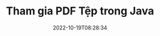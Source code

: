 ---
############################# Static ############################
layout: "auto-gen-merger"
date: 2022-10-19T08:28:34
draft: false
otherformats: ppsx ppt pptx rtf tex vdx vsdm vsdx vssm vssx vstm vstx vsx vtx xlam xls

############################# Head ############################
head_title: "Tham gia các tệp PDF qua API hợp nhất tài liệu Java & J2SE"
head_description: "Nối nhiều tệp PDF trong Java bằng cách sử dụng API hợp nhất tài liệu với tất cả dữ liệu, kiểu và định dạng làm tài liệu nguồn."

############################# Header ############################
title: "Tham gia PDF Tệp trong Java"
description: "Tham gia PDF với một vài dòng mã Java."
bg_image: "https://cms.admin.containerize.com/templates/aspose/App_Themes/V3/images/bg/header1.png"
bg_overlay: false
button:
    enable: true
    icon: "fas fa-arrow-down"
    label: "Tải xuống bản dùng thử miễn phí"
    link: "https://downloads.groupdocs.com/merger/java"

############################# SubMenu ############################
submenu:
    enable: true

    left:
        img_alt: "GroupDocs.Merger for Java"
        image: "https://cms.admin.containerize.com/templates/groupdocs/images/product-logos/90x90-noborder/groupdocs-merger-java.png"
        product: "GroupDocs.Merger"
        platform: "Java"

    middle:
        button:

            # button loop
            - link: "https://apireference.groupdocs.com/merger/java"
              text: "Tham chiếu API"

            # button loop
            - link: "https://github.com/groupdocs-merger"
              text: "Ví dụ về mã"

            # button loop
            - link: "https://products.groupdocs.app/merger/family"
              text: "Bản trình diễn trực tiếp"

            # button loop
            - link: "https://purchase.groupdocs.com/pricing/merger/java"
              text: "Định giá"

    right:
        link_download: "https://downloads.groupdocs.com/merger"
        link_learn: "https://docs.groupdocs.com/merger/java"
        link_buy: "https://purchase.groupdocs.com"

############################# About ############################
about:
    enable: true
    title: "Giới thiệu về API GroupDocs.Merger for Java"
    content: |
        [GroupDocs.Merger for Java]({{Sl slash_lang}}/merge/java/) cung cấp một giải pháp thuận tiện để kết hợp nhiều tệp PDF, Microsoft Office (Word, Excel, PowerPoint, OneNote), OpenDocument, HTML, hình ảnh và nhiều tài liệu khác thành một tệp duy nhất trong các ứng dụng Java. GroupDocs.Merger sẽ giúp bạn tiết kiệm rất nhiều công sức vì bạn được phép tham gia các tài liệu PDF - không cần cài đặt bất kỳ phần mềm, ứng dụng máy tính để bàn hoặc plugin nào của bên thứ ba. Bây giờ không cần thiết phải lãng phí thời gian của bạn và nối các tệp theo cách thủ công! Sứ mệnh của GroupDocs là cung cấp chất lượng tốt nhất và đơn giản hóa quy trình xử lý tài liệu.
        
        API GroupDocs.Merger là một lựa chọn đúng đắn cho các giải pháp công ty cần các tính năng nối tệp. Các API này được hỗ trợ tốt trên tất cả các hệ điều hành và nền tảng chính bao gồm J2SE 7.0 (1.7), J2SE 8.0 (1.8), Java 10.

############################# Steps ############################
steps:
    enable: true
    title_left: "Nối Nhiều PDF Tệp trong Java"
    content_left: |
        [GroupDocs.Merger for Java](/vi/merge/java/) giúp các nhà phát triển Java dễ dàng kết hợp nhiều tệp PDF bằng cách triển khai một vài bước đơn giản.
        
        * Tạo một thể hiện của ** Merger ** và chuyển đường dẫn tài liệu nguồn làm tham số khởi tạo.
        * Gọi ** Tham gia ** của lớp ** Merger ** và chuyển đường dẫn tài liệu nguồn thứ hai.
        * Gọi ** Save ** của lớp ** Merger ** để lưu tài liệu đã hợp nhất.

    title_right: "yêu cầu hệ thống"
    content_right: |
        API GroupDocs.Merger for Java được hỗ trợ trên tất cả các nền tảng và hệ điều hành chính. Trước khi thực hiện mã bên dưới, hãy đảm bảo rằng bạn đã cài đặt các điều kiện tiên quyết sau trên hệ thống của mình.

        * Hệ điều hành: Microsoft Windows, Linux, MacOS
        * Môi trường phát triển: NetBeans, IntelliJ IDEA, Eclipse
        * Các khuôn khổ: J2SE 7.0 (1.7), J2SE 8.0 (1.8), Java 10
        * Tải xuống phiên bản mới nhất của GroupDocs.Merger for Java từ [Maven](https://repository.groupdocs.com/webapp/#/artifacts/browse/tree/General/repo/com/groupdocs/groupdocs-merger)
         
    code: |
     {{% merger/additional-styles %}}
     {{< merger/code-merger title="Cách nối các tệp PDF bằng mã mẫu Java">}}

        ```java    
        // Nối các tệp PDF bằng GroupDocs.Merger cho Java API
        // Khởi tạo hợp nhất với tài liệu đầu vào PDF
        Merger merger = new Merger("input_1.pdf");

        // Gọi phương thức nối của cá thể lớp Merger và chuyển đường dẫn tài liệu nguồn thứ hai
        merger.join("input_2.pdf");
    
        // Gọi phương thức lưu của cá thể lớp Merger để lưu tài liệu đã hợp nhất
        merger.save("merged-file.pdf"); 
        ```
     {{< /merger/code-merger >}}

############################# Demos ############################
demos:
    enable: true
    title: "Bản trình diễn trực tiếp - Ứng dụng trực tuyến để tham gia tài liệu"
    content: |
       Tham gia nhiều tệp PDF ngay bây giờ bằng cách truy cập trang web [GroupDocs.Merger Live Demos](https://products.groupdocs.app/merger/ pdf) trang web.
       Bản demo trực tiếp có những lợi ích sau.
        
############################# About Formats ############################
about_formats:
    enable: true

############################# More Formats ############################
more_formats:
    enable: true
    title: "Tham gia các định dạng tài liệu khác"
    content: |
        API hợp nhất tài liệu Java cho các định dạng tệp và hình ảnh. Kết hợp với nhau một số định dạng tài liệu phổ biến như được nêu dưới đây.

############################# Back to top ###############################
back_to_top:
    enable: true
---